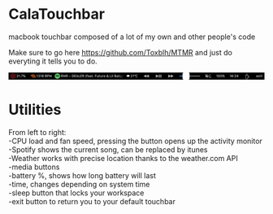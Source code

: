 # CalaTouchbar
macbook touchbar composed of a lot of my own and other people's code

Make sure to go here https://github.com/Toxblh/MTMR and just do everyting it tells you to do.

![Here's what it looks like](https://github.com/caIamity/calatouchbar/blob/master/Touch%20Bar%20Shot%202020-07-09%20at%2016.24.24.png)


# Utilities
From left to right:</br>
 -CPU load and fan speed, pressing the button opens up the activity monitor</br>
 -Spotify shows the current song, can be replaced by itunes</br>
 -Weather works with precise location thanks to the weather.com API</br>
 -media buttons</br>
 -battery %, shows how long battery will last</br>
 -time, changes depending on system time</br>
 -sleep button that locks your workspace</br>
 -exit button to return you to your default touchbar</br>

